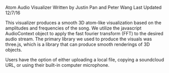 Atom Audio Visualizer
Written by Justin Pan and Peter Wang
Last Updated 12/7/16

This visualizer produces a smooth 3D atom-like visualization based on the amplitudes and frequencies of the song.
We utilize the javascript AudioContext object to apply the fast fourier transform (FFT) to the desired audio stream. The primary library we used to produce the visuals was three.js, which is a library that can produce smooth renderings of 3D objects.

Users have the option of either uploading a local file, copying a soundcloud URL, or using their built-in computer microphone. 

